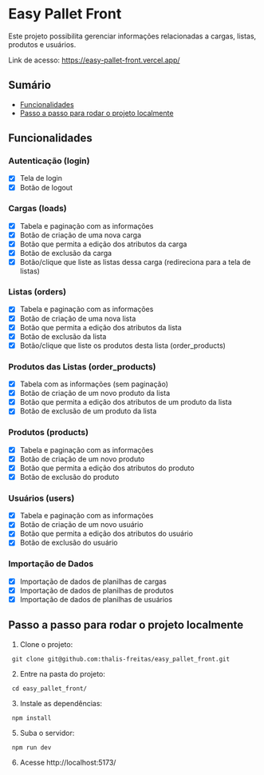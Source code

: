 # Easy Pallet Front

Este projeto possibilita gerenciar informações relacionadas a cargas, listas, produtos e usuários.

Link de acesso: https://easy-pallet-front.vercel.app/

## Sumário
  * [Funcionalidades](#funcionalidades)
  * [Passo a passo para rodar o projeto localmente](#passo-a-passo-para-rodar-o-projeto-localmente)

## Funcionalidades

### Autenticação (login)
- [x] Tela de login
- [x] Botão de logout

### Cargas (loads)
- [x] Tabela e paginação com as informações
- [x] Botão de criação de uma nova carga
- [x] Botão que permita a edição dos atributos da carga
- [x] Botão de exclusão da carga
- [x] Botão/clique que liste as listas dessa carga (redireciona para a tela de listas)

### Listas (orders)
- [x] Tabela e paginação com as informações
- [x] Botão de criação de uma nova lista
- [x] Botão que permita a edição dos atributos da lista
- [x] Botão de exclusão da lista
- [x] Botão/clique que liste os produtos desta lista (order_products)

### Produtos das Listas (order_products)
- [x] Tabela com as informações (sem paginação)
- [x] Botão de criação de um novo produto da lista
- [x] Botão que permita a edição dos atributos de um produto da lista
- [x] Botão de exclusão de um produto da lista

### Produtos (products)
- [x] Tabela e paginação com as informações
- [x] Botão de criação de um novo produto
- [x] Botão que permita a edição dos atributos do produto
- [x] Botão de exclusão do produto

### Usuários (users)
- [x] Tabela e paginação com as informações
- [x] Botão de criação de um novo usuário
- [x] Botão que permita a edição dos atributos do usuário
- [x] Botão de exclusão do usuário

### Importação de Dados

- [x] Importação de dados de planilhas de cargas
- [x] Importação de dados de planilhas de produtos
- [x] Importação de dados de planilhas de usuários

## Passo a passo para rodar o projeto localmente

1. Clone o projeto:

```
 git clone git@github.com:thalis-freitas/easy_pallet_front.git
```

2. Entre na pasta do projeto:

```
 cd easy_pallet_front/
```

3. Instale as dependências:

```
 npm install
```

5. Suba o servidor:

```
 npm run dev
```

6. Acesse http://localhost:5173/
